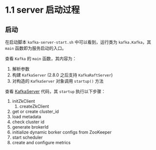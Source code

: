 # 1.1 server 启动过程

## 启动

在启动脚本 `kafka-server-start.sh` 中可以看到，运行类为 `kafka.Kafka`，其 `main` 函数即为服务启动的入口。

查看 `Kafka` 的 `main` 函数，其内容为：

1. 解析参数
2. 构建 `KafkaServer` (2.8.0 之后支持 `KafkaRaftServer`)
3. 对构造的 `KafkaServer` 对象调用 `startup()` 方法

查看 [KafkaServer](/kafka-design/6-src/core/kafka/server/KafkaServer) 代码，其 `startup` 执行以下步骤：

1. initZkClient
    1. createZkClient
2. get or create cluster_id
3. load metadata
4. check cluster id
5. generate brokerId
6. initialize dynamic borker configs from ZooKeeper
7. start scheduler
8. create and configure metrics

